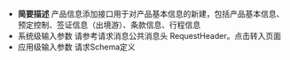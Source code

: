 - **简要描述**
产品信息添加接口用于对产品基本信息的新建，包括产品基本信息、预定控制、签证信息（出境游）、条款信息、行程信息
- 系统级输入参数
请参考请求消息公共消息头 RequestHeader。点击转入页面
- 应用级输入参数
请求Schema定义
